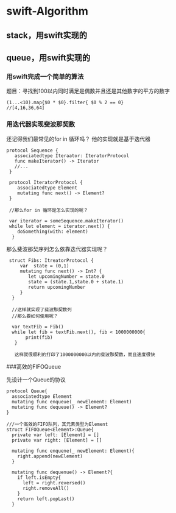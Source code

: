 # swift-Algorithm

## stack，用swift实现的

## queue，用swift实现的

### 用swift完成一个简单的算法
 题目：寻找到100以内同时满足是偶数并且还是其他数字的平方的数字
   
    (1...<10).map{$0 * $0}.filter{ $0 % 2 == 0}
    //[4,16,36,64]
  
### 用迭代器实现斐波那契数

还记得我们最常见的for in 循环吗？ 他的实现就是基于迭代器
    
    protocol Sequence {
       associatedtype Iteraator: IteratorProtocol
       func makeIterator() -> Iterator
       //...
     }
     
     protocol IteratorProtocol {
        associatedtype Element
        mutating func next() -> Element?
     }
     
     //那么for in 循环是怎么实现的呢？
     
     var iterator = someSequence.makeIterator()
     while let element = iterator.next() {
        doSomething(with: element)
      }
      
那么斐波那契序列怎么依靠迭代器实现呢？
     
     struct Fibs: ItreatorProtocol {
         var  state = (0,1)
         mutating func next() -> Int? {
            let upcomingNumber = state.0
            state = (state.1,state.0 + state.1)
            return upcomingNumber
         }
      }
      
      //这样就实现了斐波那契数列
      //那么要如何使用呢？
      
      var textFib = Fib()
      while let fib = textFib.next(), fib < 1000000000{
           print(fib)
       }
       
       这样就很顺利的打印了1000000000以内的斐波那契数，而且速度很快
    
    
 ###高效的FIFOQueue

先设计一个Queue的协议
    
    protocol Queue{
      associatedtype Element
      mutating func enqueue(_ newElement: Element)
      mutating func dequeue() -> Element?
    }
    
    ///一个高效的FIFO队列，其元素类型为Element
    struct FIFOQueue<Element>:Queue{
      private var left: [Element] = []
      private var right: [Element] = []
      
      mutating func enquene(_ newElement: Element){
        right.append(newElement)
      }
      
      mutating func dequenue() -> Element?{
        if left.isEmpty{
          left = right.reversed()
          right.removeAll()
        }
        return left.popLast()
      }
      
      
